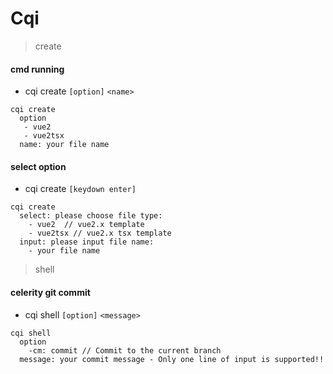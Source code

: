 # Cqi

> create 

#### cmd running
* cqi create ``[option]`` ``<name>``
```
cqi create
  option 
   - vue2
   - vue2tsx
  name: your file name
```

#### select option
* cqi create ``[keydown enter]``
```
cqi create
  select: please choose file type:
    - vue2  // vue2.x template
    - vue2tsx // vue2.x tsx template
  input: please input file name:
    - your file name
```
> shell
#### celerity git commit 
* cqi shell ``[option]`` ``<message>``
```
cqi shell
  option
    -cm: commit // Commit to the current branch
  message: your commit message - Only one line of input is supported!!
```
